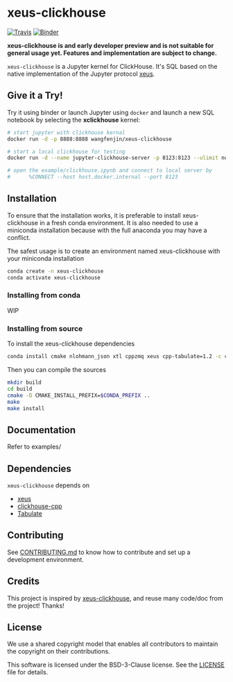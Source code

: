 # xeus-clickhouse

[![Travis](https://travis-ci.com/wangfenjin/xeus-clickhouse.svg?branch=master)](https://travis-ci.com/github/wangfenjin/xeus-clickhouse)
[![Binder](https://mybinder.org/badge_logo.svg)](https://mybinder.org/v2/gh/wangfenjin/xeus-clickhouse/master?filepath=example%2Fclickhouse.ipynb) 

**xeus-clickhouse is and early developer preview and is not suitable for general usage yet. Features and implementation are subject to change.**

`xeus-clickhouse` is a Jupyter kernel for ClickHouse. It's SQL based on the native implementation of the Jupyter protocol [xeus](https://github.com/jupyter-xeus/xeus).

## Give it a Try!

Try it using binder or launch Jupyter using `docker` and launch a new SQL notebook by selecting the **xclickhouse** kernel:

```bash
# start jupyter with clickhouse kernal
docker run -d -p 8888:8888 wangfenjin/xeus-clickhouse

# start a local clickhouse for testing
docker run -d --name jupyter-clickhouse-server -p 8123:8123 --ulimit nofile=262144:262144 yandex/clickhouse-server

# open the example/clickhouse.ipynb and connect to local server by 
#      %CONNECT --host host.docker.internal --port 8123
```

## Installation

To ensure that the installation works, it is preferable to install xeus-clickhouse in a fresh conda environment. It is also needed to use a miniconda installation because with the full anaconda you may have a conflict.

The safest usage is to create an environment named xeus-clickhouse with your miniconda installation

```bash
conda create -n xeus-clickhouse
conda activate xeus-clickhouse
```

### Installing from conda

WIP

### Installing from source

To install the xeus-clickhouse dependencies

```bash
conda install cmake nlohmann_json xtl cppzmq xeus cpp-tabulate=1.2 -c conda-forge
```

Then you can compile the sources

```bash
mkdir build
cd build
cmake -D CMAKE_INSTALL_PREFIX=$CONDA_PREFIX ..
make
make install
```

## Documentation

Refer to examples/

## Dependencies

``xeus-clickhouse`` depends on

- [xeus](https://github.com/wangfenjin/xeus)
- [clickhouse-cpp](https://github.com/ClickHouse/clickhouse-cpp)
- [Tabulate](https://github.com/p-ranav/tabulate)

## Contributing

See [CONTRIBUTING.md](./CONTRIBUTING.md) to know how to contribute and set up a development environment.

## Credits

This project is inspired by [xeus-clickhouse](https://github.com/jupyter-xeus/xeus-sqlite), and reuse many code/doc from the project! Thanks!

## License

We use a shared copyright model that enables all contributors to maintain the
copyright on their contributions.

This software is licensed under the BSD-3-Clause license. See the [LICENSE](LICENSE) file for details.
